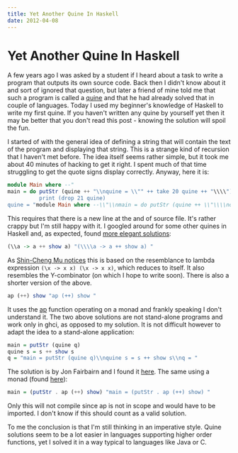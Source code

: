 ```yaml
---
title: Yet Another Quine In Haskell
date: 2012-04-08
---
```


Yet Another Quine In Haskell
============================

A few years ago I was asked by a student if I heard about a task to write a
program that outputs its own source code. Back then I didn't know about it and
sort of ignored that question, but later a friend of mine told me that such a
program is called a [quine](http://en.wikipedia.org/wiki/Quine_(computing)) and
that he had already solved that in couple of languages. Today I used my
beginner's knowledge of Haskell to write my first quine. If you haven't written
any quine by yourself yet then it may be better that you don't read this post -
knowing the solution will spoil the fun.

I started of with the general idea of defining a string that will contain the
text of the program and displaying that string. This is a strange kind of
recursion that I haven't met before. The idea itself seems rather simple, but it
took me about 40 minutes of hacking to get it right. I spent much of that time
struggling to get the quote signs display correctly. Anyway, here it is:

```haskell
module Main where --"
main = do putStr (quine ++ "\\nquine = \\"" ++ take 20 quine ++ "\\\\")
          print (drop 21 quine)
quine = "module Main where --\\"\\nmain = do putStr (quine ++ \\"\\\\nquine = \\\\\\"\\" ++ take 20 quine ++ \\"\\\\\\\\\\")\\n          print (drop 21 quine)"
```

This requires that there is a new line at the and of source file. It's rather
crappy but I'm still happy with it. I googled around for some other quines in
Haskell and, as expected, found [more elegant
solutions](http://switchb.org/kpreid/quines):

```haskell
(\\a -> a ++ show a) "(\\\\a -> a ++ show a) "
```

As [Shin-Cheng Mu notices](http://www.iis.sinica.edu.tw/~scm/2007/a-haskell-quine/)
this is based on the resemblance to lambda expression `(\x -> x x) (\x -> x x)`,
which reduces to itself. It also resembles the Y-combinator (on which I hope to
write soon). There is also a shorter version of the above.

```haskell
ap (++) show "ap (++) show "
```

It uses the
[ap](http://hackage.haskell.org/packages/archive/base/latest/doc/html/Control-Monad.html#v:ap)
function operating on a monad and frankly speaking I don't understand it. The
two above solutions are not stand-alone programs and work only in ghci, as
opposed to my solution. It is not difficult however to adapt the idea to a
stand-alone application:

```haskell
main = putStr (quine q)
quine s = s ++ show s
q = "main = putStr (quine q)\\nquine s = s ++ show s\\nq = "
```

The solution is by Jon Fairbairn and I found it
[here](http://www.nyx.net/~gthompso/quine.htm).  The same using a monad (found
[here](http://porg.es/posts/a-quine-in-haskell)):

```haskell
main = (putStr . ap (++) show) "main = (putStr . ap (++) show) "
```

Only this will not compile since ap is not in scope and would have to be
imported.  I don't know if this should count as a valid solution.

To me the conclusion is that I'm still thinking in an imperative style. Quine
solutions seem to be a lot easier in languages supporting higher order
functions, yet I solved it in a way typical to languages like Java or C.

